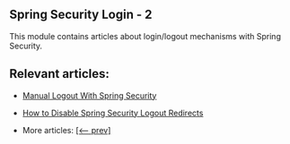 ## Spring Security Login - 2

This module contains articles about login/logout mechanisms with Spring Security.

## Relevant articles:

- [Manual Logout With Spring Security](docs/SpringSecurity_ManualLogout.md)
- [How to Disable Spring Security Logout Redirects]()

- More articles: [[<-- prev]](../spring-security-web-login-1/README.md)